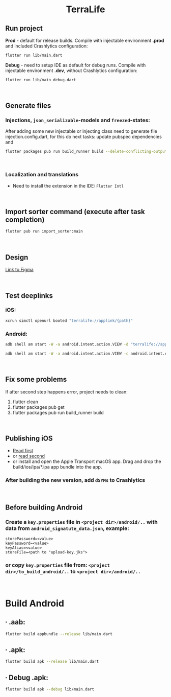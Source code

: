 <h1 align="center">TerraLife</h1>

## Run project
**Prod** - default for release builds.
Compile with injectable environment **.prod** and included Crashlytics configuration:
```sh
flutter run lib/main.dart
```

**Debug** - need to setup IDE as default for debug runs.
Compile with injectable environment **.dev**, without Crashlytics configuration:
```sh
flutter run lib/main_debug.dart
```

<br />

## Generate files
### Injections,  `json_serializable`-models and `freezed`-states:
After adding some new injectable or injecting class need to generate file injection.config.dart, for this do next tasks: update pubspec dependencies and
```sh
flutter packages pub run build_runner build --delete-conflicting-outputs
```

<br />

### Localization and translations
- Need to install the extension in the IDE: `Flutter Intl`

<br />

## Import sorter command (execute after task completion)
```sh
flutter pub run import_sorter:main
```

<br />

## Design
[Link to Figma](https://www.figma.com/file/ZI8nK5UZUvxb64EjEOw3AT/TL?type=design&node-id=854-1155&mode=design&t=mMSNMAPtGK8YNLI2-4)

<br />

## Test deeplinks
### iOS:
```sh
xcrun simctl openurl booted "terralife://applink/{path}"
```

### Android:
```sh
adb shell am start -W -a android.intent.action.VIEW -d "terralife://applink/{path}" com.terralink.app
```

```sh
adb shell am start -W -a android.intent.action.VIEW -c android.intent.category.BROWSABLE -d "https://{адрес ресурса, где будет лежать assetlinks.json с ключом}/{path}" com.terralink.app
```

<br />

## Fix some problems
If after second step happens error, project needs to clean:

1. flutter clean
2. flutter packages pub get
3. flutter packages pub run build_runner build

<br />

## Publishing iOS
- [Read first](https://docs.flutter.dev/deployment/ios)
- or [read second](https://flutter-website-staging.firebaseapp.com/ios-release/)
- or install and open the Apple Transport macOS app. Drag and drop the build/ios/ipa/*.ipa app bundle into the app.

### After building the new version, add `dSYMs` to Crashlytics

<br />

## Before building Android
### Create a `key.properties` file in `<project dir>/android/..` with data from `android_signatute_data.json`, example:
```
storePassword=<value>
keyPassword=<value>
keyAlias=<value>
storeFile=<path to "upload-key.jks">
```

### or copy `key.properties` file from: `<project dir>/to_build_android/..` to `<project dir>/android/..`

<br />

# Build Android

## &#8729; .aab:

```sh
flutter build appbundle --release lib/main.dart
```

## &#8729; .apk:

```sh
flutter build apk --release lib/main.dart
```

## &#8729; Debug .apk:

```sh
flutter build apk --debug lib/main.dart
```
<br />
